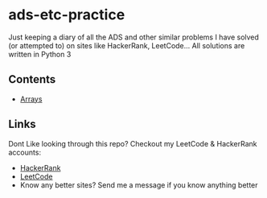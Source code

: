 # ads-etc-practice
Just keeping a diary of all the ADS and other similar problems I have solved (or attempted to) on sites like HackerRank, LeetCode...
All solutions are written in Python 3

## Contents

- [Arrays](https://github.com/leormston/ads-etc-practice/tree/main/Leetcode/Arrays)



## Links
Dont Like looking through this repo? Checkout my LeetCode & HackerRank accounts:

- [HackerRank](https://www.hackerrank.com/profile/l_e_ormston)
- [LeetCode](https://leetcode.com/louieormston/)
- Know any better sites? Send me a message if you know anything better

